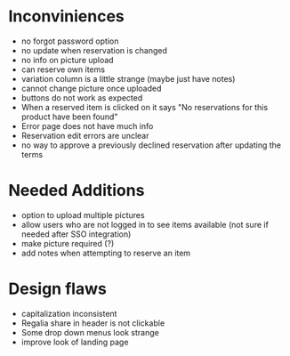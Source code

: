 # Inconviniences
* no forgot password option
* no update when reservation is changed
* no info on picture upload
* can reserve own items
* variation column is a little strange (maybe just have notes)
* cannot change picture once uploaded
* buttons do not work as expected
* When a reserved item is clicked on it says "No reservations for this product have been found"
* Error page does not have much info
* Reservation edit errors are unclear
* no way to approve a previously declined reservation after updating the terms

# Needed Additions
* option to upload multiple pictures
* allow users who are not logged in to see items available (not sure if needed after SSO integration)
* make picture required (?)
* add notes when attempting to reserve an item


# Design flaws
* capitalization inconsistent
* Regalia share in header is not clickable
* Some drop down menus look strange
* improve look of landing page